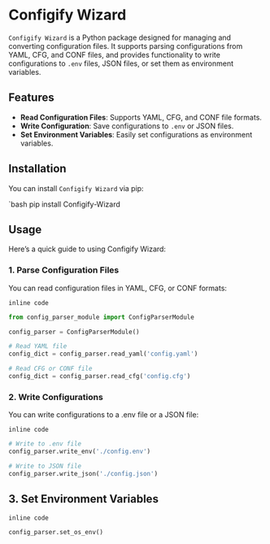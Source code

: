 # Configify Wizard

`Configify Wizard` is a Python package designed for managing and converting configuration files. It supports parsing configurations from YAML, CFG, and CONF files, and provides functionality to write configurations to `.env` files, JSON files, or set them as environment variables.

## Features

- **Read Configuration Files**: Supports YAML, CFG, and CONF file formats.
- **Write Configuration**: Save configurations to `.env` or JSON files.
- **Set Environment Variables**: Easily set configurations as environment variables.

## Installation

You can install `Configify Wizard` via pip:

`bash
pip install Configify-Wizard

## Usage

Here’s a quick guide to using Configify Wizard:

### 1. Parse Configuration Files
You can read configuration files in YAML, CFG, or CONF formats:

`inline code`

```python
from config_parser_module import ConfigParserModule

config_parser = ConfigParserModule()

# Read YAML file
config_dict = config_parser.read_yaml('config.yaml')

# Read CFG or CONF file
config_dict = config_parser.read_cfg('config.cfg')

```
### 2. Write Configurations

You can write configurations to a .env file or a JSON file:

`inline code`

```python
# Write to .env file
config_parser.write_env('./config.env')

# Write to JSON file
config_parser.write_json('./config.json')

```

## 3. Set Environment Variables

`inline code`
```python
config_parser.set_os_env()
```